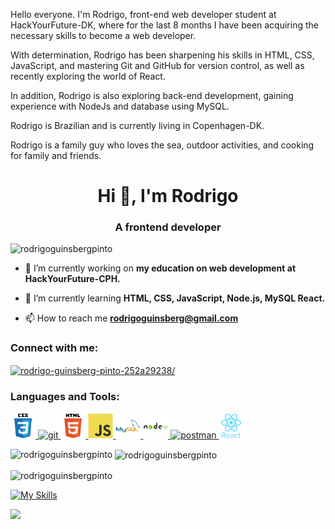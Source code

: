 Hello everyone. I'm Rodrigo, front-end web developer student at HackYourFuture-DK, where for the last 8 months I have been acquiring the necessary skills to become a web developer.

With determination, Rodrigo has been sharpening his skills in HTML, CSS, JavaScript, and mastering Git and GitHub for version control, as well as recently exploring the world of React.

In addition, Rodrigo is also exploring back-end development, gaining experience with NodeJs and database using MySQL.

Rodrigo is Brazilian and is currently living in Copenhagen-DK.

Rodrigo is a family guy who loves the sea, outdoor activities, and cooking for family and friends.
<h1 align="center">Hi 👋, I'm Rodrigo</h1>
<h3 align="center">A frontend developer</h3>

<p align="left"> <img src="https://komarev.com/ghpvc/?username=rodrigoguinsbergpinto&label=Profile%20views&color=0e75b6&style=flat" alt="rodrigoguinsbergpinto" /> </p>



- 🔭 I’m currently working on **my education on web development at HackYourFuture-CPH.**

- 🌱 I’m currently learning **HTML, CSS, JavaScript, Node.js, MySQL React.**

- 📫 How to reach me **rodrigoguinsberg@gmail.com**

<h3 align="left">Connect with me:</h3>
<p align="left">
<a href="https://linkedin.com/in/rodrigo-guinsberg-pinto-252a29238/" target="blank"><img align="center" src="https://raw.githubusercontent.com/rahuldkjain/github-profile-readme-generator/master/src/images/icons/Social/linked-in-alt.svg" alt="rodrigo-guinsberg-pinto-252a29238/" height="30" width="40" /></a>
</p>

<h3 align="left">Languages and Tools:</h3>
<p align="left"> <a href="https://www.w3schools.com/css/" target="_blank" rel="noreferrer"> <img src="https://raw.githubusercontent.com/devicons/devicon/master/icons/css3/css3-original-wordmark.svg" alt="css3" width="40" height="40"/> </a> <a href="https://git-scm.com/" target="_blank" rel="noreferrer"> <img src="https://www.vectorlogo.zone/logos/git-scm/git-scm-icon.svg" alt="git" width="40" height="40"/> </a> <a href="https://www.w3.org/html/" target="_blank" rel="noreferrer"> <img src="https://raw.githubusercontent.com/devicons/devicon/master/icons/html5/html5-original-wordmark.svg" alt="html5" width="40" height="40"/> </a> <a href="https://developer.mozilla.org/en-US/docs/Web/JavaScript" target="_blank" rel="noreferrer"> <img src="https://raw.githubusercontent.com/devicons/devicon/master/icons/javascript/javascript-original.svg" alt="javascript" width="40" height="40"/> </a> <a href="https://www.mysql.com/" target="_blank" rel="noreferrer"> <img src="https://raw.githubusercontent.com/devicons/devicon/master/icons/mysql/mysql-original-wordmark.svg" alt="mysql" width="40" height="40"/> </a> <a href="https://nodejs.org" target="_blank" rel="noreferrer"> <img src="https://raw.githubusercontent.com/devicons/devicon/master/icons/nodejs/nodejs-original-wordmark.svg" alt="nodejs" width="40" height="40"/> </a> <a href="https://postman.com" target="_blank" rel="noreferrer"> <img src="https://www.vectorlogo.zone/logos/getpostman/getpostman-icon.svg" alt="postman" width="40" height="40"/> </a> <a href="https://reactjs.org/" target="_blank" rel="noreferrer"> <img src="https://raw.githubusercontent.com/devicons/devicon/master/icons/react/react-original-wordmark.svg" alt="react" width="40" height="40"/> </a> </p>

<p><img align="left" src="https://github-readme-stats.vercel.app/api/top-langs?username=rodrigoguinsbergpinto&show_icons=true&locale=en&layout=compact" alt="rodrigoguinsbergpinto" /></p>

<p>&nbsp;<img align="center" src="https://github-readme-stats.vercel.app/api?username=rodrigoguinsbergpinto&show_icons=true&locale=en" alt="rodrigoguinsbergpinto" /></p>

<p><img align="center" src="https://github-readme-streak-stats.herokuapp.com/?user=rodrigoguinsbergpinto&" alt="rodrigoguinsbergpinto" /></p>

[![My Skills](https://skillicons.dev/icons?i=js,html,css,mysql,nodejs,postman,react,vscode)](https://skillicons.dev)

<a href="https://www.codewars.com/users/RGPinto" traget="_blank"><img align="left" src="https://www.codewars.com/users/RGPinto/badges/micro" /></a>
